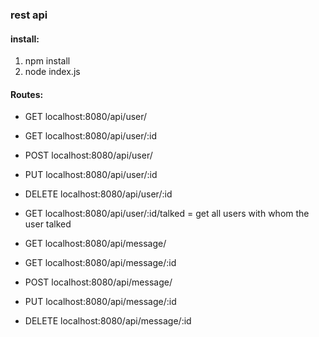 ### rest api

#### install:
1. npm install
2. node index.js

#### Routes:
- GET localhost:8080/api/user/
- GET localhost:8080/api/user/:id
- POST localhost:8080/api/user/
- PUT localhost:8080/api/user/:id
- DELETE localhost:8080/api/user/:id

- GET localhost:8080/api/user/:id/talked  = get all users with whom the user talked

- GET localhost:8080/api/message/
- GET localhost:8080/api/message/:id
- POST localhost:8080/api/message/
- PUT localhost:8080/api/message/:id
- DELETE localhost:8080/api/message/:id
